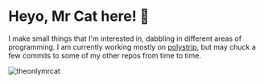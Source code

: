 # Heyo, Mr Cat here! 👋
I make small things that I'm interested in, dabbling in different areas of programming.
I am currently working mostly on [polystrip](https://github.com/TheOnlyMrCat/polystrip),
but may chuck a few commits to some of my other repos from time to time.

<img align="center" src="https://github-readme-stats.vercel.app/api?username=theonlymrcat&show_icons=true&locale=en" alt="theonlymrcat" />

